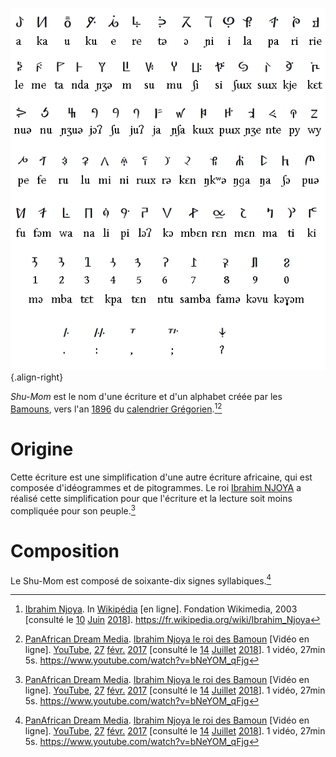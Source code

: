<!-- TITLE: Shu Mom -->
<!-- SUBTITLE: Présentation de l'écriture Shu Mom -->

![Bamum Syllabary](/uploads/ecriture/bamum-syllabary.png "L'écriture syllabique des Bamouns : le Shu-Mom"){.align-right}

*Shu-Mom* est le nom d'une écriture et d'un alphabet créée par les [Bamouns](/peuple/afrique/a-situer/bamoun), vers l'an [1896](/histoire/date/calendrier-gregorien/par-annee/1896) du [calendrier Grégorien](/histoire/date/calendrier-gregorien).[^1][^2]

# Origine
Cette écriture est une simplification d'une autre écriture africaine, qui est composée d'idéogrammes et de pitogrammes.
Le roi [Ibrahim NJOYA](/personnalite/homme/noble/souverain/roi/afrique/centre/bamoun/ibrahim-njoya) a réalisé cette simplification pour que l'écriture et la lecture soit moins compliquée pour son peuple.[^2]

# Composition
Le Shu-Mom est composé de soixante-dix signes syllabiques.[^2]


[^1]: [Ibrahim Njoya](https://fr.wikipedia.org/wiki/Ibrahim_Njoya). In [Wikipédia](https://fr.wikipedia.org/) [en ligne]. Fondation Wikimedia, 2003 [consulté le [10](/histoire/date/calendrier-gregorien/par-jour/10) [Juin](/histoire/date/calendrier-gregorien/par-mois/juin) [2018](/histoire/date/calendrier-gregorien/par-annee/2018)]. https://fr.wikipedia.org/wiki/Ibrahim_Njoya
[^2]: [PanAfrican Dream Media](https://www.youtube.com/channel/UCu0a1M4ANVmdvF4Zj7c4HIA). [Ibrahim Njoya le roi des Bamoun](https://www.youtube.com/watch?v=bNeYOM_qFjg) [Vidéo en ligne]. [YouTube](https://www.youtube.com/), [27](/histoire/date/calendrier-gregorien/par-jour/27) [févr.](/histoire/date/calendrier-gregorien/par-mois/fevrier) [2017](https://partage.leremsesh.com/histoire/date/calendrier-gregorien/par-annee/2017) [consulté le [14](/histoire/date/calendrier-gregorien/par-jour/14) [Juillet](/histoire/date/calendrier-gregorien/par-mois/juillet) [2018](/histoire/date/calendrier-gregorien/par-annee/2018)]. 1 vidéo, 27min 5s. https://www.youtube.com/watch?v=bNeYOM_qFjg